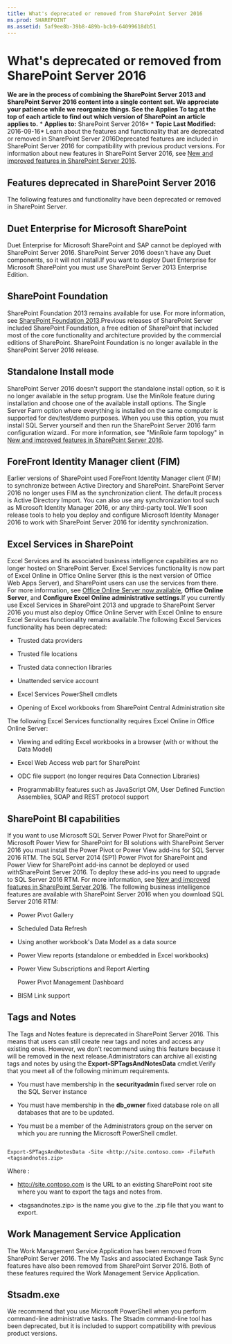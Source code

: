```yaml
---
title: What's deprecated or removed from SharePoint Server 2016
ms.prod: SHAREPOINT
ms.assetid: 5af9ee8b-39b8-489b-bcb9-64099618db51
---
```



# What's deprecated or removed from SharePoint Server 2016
 **We are in the process of combining the SharePoint Server 2013 and SharePoint Server 2016 content into a single content set. We appreciate your patience while we reorganize things. See the Applies To tag at the top of each article to find out which version of SharePoint an article applies to.** * **Applies to:** SharePoint Server 2016*  * **Topic Last Modified:** 2016-09-16* Learn about the features and functionality that are deprecated or removed in SharePoint Server 2016Deprecated features are included in SharePoint Server 2016 for compatibility with previous product versions. For information about new features in SharePoint Server 2016, see  [New and improved features in SharePoint Server 2016](html/new-and-improved-features-in-sharepoint-server-2016.md).
## Features deprecated in SharePoint Server 2016

The following features and functionality have been deprecated or removed in SharePoint Server.
## Duet Enterprise for Microsoft SharePoint

Duet Enterprise for Microsoft SharePoint and SAP cannot be deployed with SharePoint Server 2016. SharePoint Server 2016 doesn't have any Duet components, so it will not install.If you want to deploy Duet Enterprise for Microsoft SharePoint you must use SharePoint Server 2013 Enterprise Edition.
## SharePoint Foundation

SharePoint Foundation 2013 remains available for use. For more information, see  [SharePoint Foundation 2013](http://go.microsoft.com/fwlink/p/?LinkID=623474&amp;clcid=0x409).Previous releases of SharePoint Server included SharePoint Foundation, a free edition of SharePoint that included most of the core functionality and architecture provided by the commercial editions of SharePoint. SharePoint Foundation is no longer available in the SharePoint Server 2016 release.
## Standalone Install mode

SharePoint Server 2016 doesn't support the standalone install option, so it is no longer available in the setup program. Use the MinRole feature during installation and choose one of the available install options. The Single Server Farm option where everything is installed on the same computer is supported for dev/test/demo purposes. When you use this option, you must install SQL Server yourself and then run the SharePoint Server 2016 farm configuration wizard.. For more information, see "MinRole farm topology" in  [New and improved features in SharePoint Server 2016](html/new-and-improved-features-in-sharepoint-server-2016.md).
## ForeFront Identity Manager client (FIM)

Earlier versions of SharePoint used ForeFront Identity Manager client (FIM) to synchronize between Active Directory and SharePoint. SharePoint Server 2016 no longer uses FIM as the synchronization client. The default process is Active Directory Import. You can also use any synchronization tool such as Microsoft Identity Manager 2016, or any third-party tool. We'll soon release tools to help you deploy and configure Microsoft Identity Manager 2016 to work with SharePoint Server 2016 for identity synchronization.
## Excel Services in SharePoint

Excel Services and its associated business intelligence capabilities are no longer hosted on SharePoint Server. Excel Services functionality is now part of Excel Online in Office Online Server (this is the next version of Office Web Apps Server), and SharePoint users can use the services from there. For more information, see  [Office Online Server now available](https://blogs.office.com/2016/05/04/office-online-server-now-available/), **Office Online Server**, and **Configure Excel Online administrative settings**.If you currently use Excel Services in SharePoint 2013 and upgrade to SharePoint Server 2016 you must also deploy Office Online Server with Excel Online to ensure Excel Services functionality remains available.The following Excel Services functionality has been deprecated:
- Trusted data providers
    
  
- Trusted file locations
    
  
- Trusted data connection libraries
    
  
- Unattended service account
    
  
- Excel Services PowerShell cmdlets
    
  
- Opening of Excel workbooks from SharePoint Central Administration site
    
  
The following Excel Services functionality requires Excel Online in Office Online Server:
- Viewing and editing Excel workbooks in a browser (with or without the Data Model)
    
  
- Excel Web Access web part for SharePoint
    
  
- ODC file support (no longer requires Data Connection Libraries)
    
  
- Programmability features such as JavaScript OM, User Defined Function Assemblies, SOAP and REST protocol support
    
  

## SharePoint BI capabilities

If you want to use Microsoft SQL Server Power Pivot for SharePoint or Microsoft Power View for SharePoint for BI solutions with SharePoint Server 2016 you must install the Power Pivot or Power View add-ins for SQL Server 2016 RTM. The SQL Server 2014 (SP1) Power Pivot for SharePoint and Power View for SharePoint add-ins cannot be deployed or used withSharePoint Server 2016. To deploy these add-ins you need to upgrade to SQL Server 2016 RTM. For more information, see  [New and improved features in SharePoint Server 2016](html/new-and-improved-features-in-sharepoint-server-2016.md). The following business intelligence features are available with SharePoint Server 2016 when you download SQL Server 2016 RTM:
- Power Pivot Gallery
    
  
- Scheduled Data Refresh
    
  
- Using another workbook's Data Model as a data source
    
  
- Power View reports (standalone or embedded in Excel workbooks)
    
  
- Power View Subscriptions and Report Alerting 
    
    Power Pivot Management Dashboard
    
  
- BISM Link support
    
  

## Tags and Notes

The Tags and Notes feature is deprecated in SharePoint Server 2016. This means that users can still create new tags and notes and access any existing ones. However, we don't recommend using this feature because it will be removed in the next release.Administrators can archive all existing tags and notes by using the **Export-SPTagsAndNotesData** cmdlet.Verify that you meet all of the following minimum requirements.
-  You must have membership in the **securityadmin** fixed server role on the SQL Server instance
    
  
-  You must have membership in the **db_owner** fixed database role on all databases that are to be updated.
    
  
-  You must be a member of the Administrators group on the server on which you are running the Microsoft PowerShell cmdlet.
    
  



```

Export-SPTagsAndNotesData -Site <http://site.contoso.com> -FilePath <tagsandnotes.zip>
```

Where :
- <http://site.contoso.com> is the URL to an existing SharePoint root site where you want to export the tags and notes from.
    
  
- <tagsandnotes.zip> is the name you give to the .zip file that you want to export.
    
  

## Work Management Service Application

The Work Management Service Application has been removed from SharePoint Server 2016. The My Tasks and associated Exchange Task Sync features have also been removed from SharePoint Server 2016. Both of these features required the Work Management Service Application.
## Stsadm.exe

We recommend that you use Microsoft PowerShell when you perform command-line administrative tasks. The Stsadm command-line tool has been deprecated, but it is included to support compatibility with previous product versions. 
